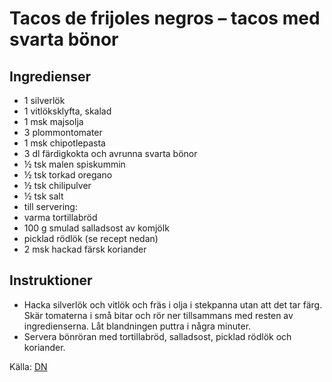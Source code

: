 # Tacos de frijoles negros – tacos med svarta bönor

## Ingredienser

* 1 silverlök
* 1 vitlöksklyfta, skalad
* 1 msk majsolja
* 3 plommontomater
* 1 msk chipotlepasta
* 3 dl färdigkokta och avrunna svarta bönor
* ½ tsk malen spiskummin
* ½ tsk torkad oregano
* ½ tsk chilipulver
* ½ tsk salt
* till servering:
* varma tortillabröd
* 100 g smulad salladsost av komjölk
* picklad rödlök (se recept nedan)
* 2 msk hackad färsk koriander

## Instruktioner

* Hacka silverlök och vitlök och fräs i olja i stekpanna utan att det tar färg. Skär tomaterna i små bitar och rör ner tillsammans med resten av ingredienserna. Låt blandningen puttra i några minuter.
* Servera bönröran med tortillabröd, salladsost, picklad rödlök och koriander.

 Källa: [DN](https://www.dn.se/mat-dryck/recept/tacos-de-frijoles-negros-tacos-med-svarta-bonor/)